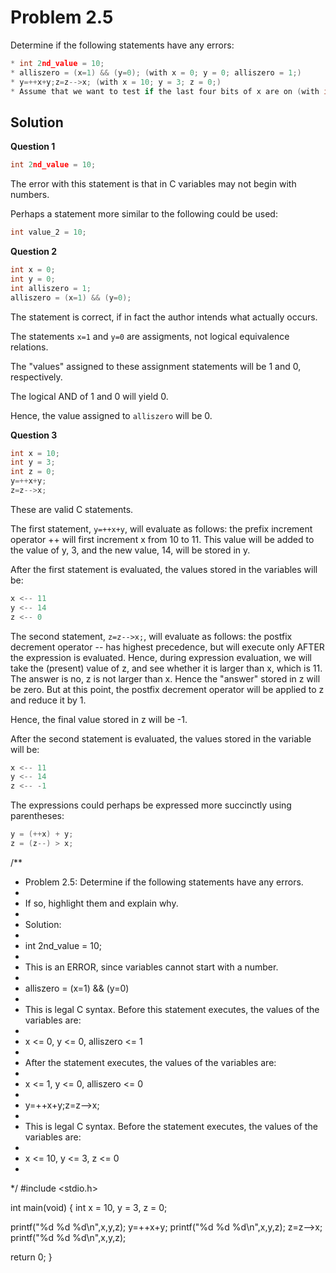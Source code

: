 Problem 2.5
=========== 

Determine if the following statements have any errors: 

```c
* int 2nd_value = 10;
* alliszero = (x=1) && (y=0); (with x = 0; y = 0; alliszero = 1;)
* y=++x+y;z=z-->x; (with x = 10; y = 3; z = 0;)
* Assume that we want to test if the last four bits of x are on (with int MASK=0xF; ison = x & MASK==MASK;)
```

Solution
-------- 

**Question 1**

```c
int 2nd_value = 10;
```

The error with this statement is that in C variables may not begin with numbers. 

Perhaps a statement more similar to the following could be used:

```c
int value_2 = 10;
```

**Question 2**

```c
int x = 0;
int y = 0;
int alliszero = 1;
alliszero = (x=1) && (y=0);
```

The statement is correct, if in fact the author intends what actually occurs.

The statements `x=1` and `y=0` are assigments, not logical equivalence relations. 

The "values" assigned to these assignment statements will be 1 and 0, respectively. 

The logical AND of 1 and 0 will yield 0. 

Hence, the value assigned to `alliszero` will be 0.

**Question 3**

```c
int x = 10;
int y = 3;
int z = 0;
y=++x+y;
z=z-->x;
```

These are valid C statements.

The first statement, `y=++x+y`, will evaluate as follows: the prefix increment operator ++ will first increment x from 10 to 11. This value will be added to the value of y, 3, and the new value, 14, will be stored in y. 

After the first statement is evaluated, the values stored in the variables will be:

```c
x <-- 11
y <-- 14
z <-- 0
```

The second statement, `z=z-->x;`, will evaluate as follows: the postfix decrement operator -- has highest precedence, but will execute only AFTER the expression is evaluated. Hence, during expression evaluation, we will take the (present) value of z, and see whether it is larger than x, which is 11. The answer is no, z is not larger than x. Hence the "answer" stored in z will be zero. But at this point, the postfix decrement operator will be applied to z and reduce it by 1. 

Hence, the final value stored in z will be -1. 

After the second statement is evaluated, the values stored in the variable will be:

```c
x <-- 11
y <-- 14
z <-- -1 
```

The expressions could perhaps be expressed more succinctly using parentheses:

```c
y = (++x) + y;
z = (z--) > x;
```

/**
 * Problem 2.5: Determine if the following statements have any errors.
 *
 * If so, highlight them and explain why.
 *
 * Solution: 
 * 
 *  int 2nd_value = 10;
 * 
 * This is an ERROR, since variables cannot start with a number.
 *
 *  alliszero = (x=1) && (y=0)
 * 
 * This is legal C syntax. Before this statement executes, the values of the variables are:
 *  
 *  x <= 0, y <= 0, alliszero <= 1
 *
 * After the statement executes, the values of the variables are:
 *
 *  x <= 1, y <= 0, alliszero <= 0
 * 
 *  y=++x+y;z=z-->x;
 * 
 * This is legal C syntax. Before the statement executes, the values of the variables are:
 *
 *  x <= 10, y <= 3, z <= 0
 *
 */
#include <stdio.h>

int main(void) {
  int x = 10, y = 3, z = 0;

  printf("%d %d %d\n",x,y,z);
  y=++x+y;
  printf("%d %d %d\n",x,y,z);
  z=z-->x;
  printf("%d %d %d\n",x,y,z);

  return 0;
}
